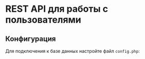 # REST API для работы с пользователями

## Конфигурация

Для подключения к базе данных настройте файл `config.php`:
<?php
$servername = "localhost";
$username = "root";
$password = "";
$dbname = "users_db";


1: Настройка запроса (createUser)
Откройте Postman и создайте новый запрос.
Установите метод запроса на POST.
Введите URL вашего сервера. Например, если вы используете встроенный PHP-сервер, это может быть что-то вроде http://localhost:8000/api.php/users.

2: Настройка заголовков
Перейдите на вкладку Headers.
Добавьте новый заголовок с ключом Content-Type и значением application/json.

3: Настройка тела запроса
Перейдите на вкладку Body.
Выберите raw.
Убедитесь, что тип установлен на JSON.
Введите JSON-данные, которые вы хотите отправить. Например:

{
    "username": "testr",
    "password": "passord123",
    "email": "test@test.ru"
}

Нажмите кнопку Send


Обновление информации пользователя (updateUser)
URL: /users/{id}
Метод: PUT
Описание: Обновляет информацию о пользователе с указанным ID.

Удаление пользователя (deleteUser)
URL: /users/{id}
Метод: DELETE
Описание: Удаляет пользователя с указанным ID.

Авторизация пользователя (authenticateUser)
URL: /auth
Метод: POST
Описание: Авторизует пользователя.

Получение информации о пользователе (getUser)
URL: /users/{id}
Метод: GET
Описание: Возвращает информацию о пользователе с указанным ID.

